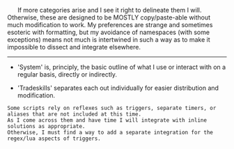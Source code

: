 &nbsp;&nbsp;&nbsp;&nbsp;&nbsp;&nbsp;If more categories arise and I see it right to delineate them I will. Otherwise, these are designed to be MOSTLY copy/paste-able without much modification to work. My preferences are strange and sometimes esoteric with formatting, but my avoidance of namespaces (with some exceptions) means not much is intertwined in such a way as to make it impossible to dissect and integrate elsewhere.

---

* 'System' is, principly, the basic outline of what I use or interact with on a regular basis, directly or indirectly.

* 'Tradeskills' separates each out individually for easier distribution and modification.

<!--'MDK', or Murder Death Kill (!) is for hunting.-->
    Some scripts rely on reflexes such as triggers, separate timers, or aliases that are not included at this time.
    As I come across them and have time I will integrate with inline solutions as appropriate.
    Otherwise, I must find a way to add a separate integration for the regex/lua aspects of triggers.
